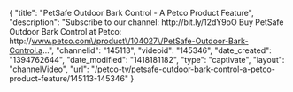 {
    "title": "PetSafe Outdoor Bark Control - A Petco Product Feature",
    "description": "Subscribe to our channel: http:\/\/bit.ly\/12dY9oO Buy PetSafe Outdoor Bark Control at Petco: http:\/\/www.petco.com\/product\/104027\/PetSafe-Outdoor-Bark-Control.a...",
    "channelid": "145113",
    "videoid": "145346",
    "date_created": "1394762644",
    "date_modified": "1418181182",
    "type": "captivate",
    "layout": "channelVideo",
    "url": "\/petco-tv\/petsafe-outdoor-bark-control-a-petco-product-feature\/145113-145346"
}